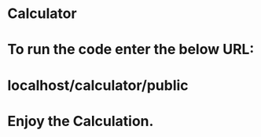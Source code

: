 # Calculator
#
#
# To run the code enter the below URL:
#
# localhost/calculator/public
#
# Enjoy the Calculation.


